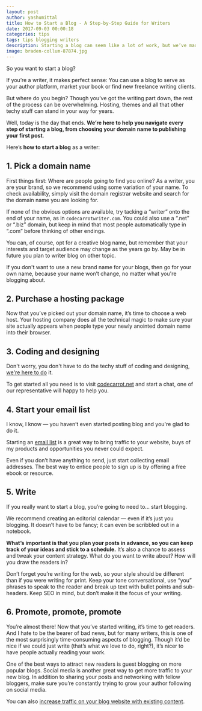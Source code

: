 ```yaml
---
layout: post
author: yashumittal
title: How to Start a Blog - A Step-by-Step Guide for Writers
date: 2017-09-03 00:00:18
categories: tips
tags: tips blogging writers
description: Starting a blog can seem like a lot of work, but we’ve made it easy with this step-by-step guide just for writers. Here’s how to start a blog from scratch.
image: braden-collum-87874.jpg
---
```


So you want to start a blog?

If you’re a writer, it makes perfect sense: You can use a blog to serve as your author platform, market your book or find new freelance writing clients.

But where do you begin? Though you’ve got the writing part down, the rest of the process can be overwhelming. Hosting, themes and all that other techy stuff can stand in your way for years.

Well, today is the day that ends. **We’re here to help you navigate every step of starting a blog, from choosing your domain name to publishing your first post**.

Here’s **how to start a blog** as a writer:

## 1. Pick a domain name

First things first: Where are people going to find you online? As a writer, you are your brand, so we recommend using some variation of your name. To check availability, simply visit the domain registrar website and search for the domain name you are looking for.

If none of the obvious options are available, try tacking a “writer” onto the end of your name, as in `codecarrotwriter.com`. You could also use a “.net” or “.biz” domain, but keep in mind that most people automatically type in “.com” before thinking of other endings.

You can, of course, opt for a creative blog name, but remember that your interests and target audience may change as the years go by. May be in future you plan to writer blog on other topic.

If you don't want to use a new brand name for your blogs, then go for your own name, because your name won’t change, no matter what you're blogging about.

## 2. Purchase a hosting package

Now that you’ve picked out your domain name, it’s time to choose a web host. Your hosting company does all the technical magic to make sure your site actually appears when people type your newly anointed domain name into their browser.

## 3. Coding and designing

Don't worry, you don't have to do the techy stuff of coding and designing, [we're here to do](//codecarrot.net/) it.

To get started all you need is to visit [codecarrot.net](//codecarrot.net/) and start a chat, one of our representative will happy to help you.

## 4. Start your email list

I know, I know — you haven’t even started posting blog and you're glad to do it.

Starting an [email list](/beginners-guide-to-starting-an-email-list) is a great way to bring traffic to your website, buys of my products and opportunities you never could expect.

Even if you don’t have anything to send, just start collecting email addresses. The best way to entice people to sign up is by offering a free ebook or resource.

## 5. Write

If you really want to start a blog, you’re going to need to… start blogging.

We recommend creating an editorial calendar — even if it’s just you blogging. It doesn’t have to be fancy; it can even be scribbled out in a notebook.

**What’s important is that you plan your posts in advance, so you can keep track of your ideas and stick to a schedule.** It’s also a chance to assess and tweak your content strategy. What do you want to write about? How will you draw the readers in?

Don’t forget you’re writing for the web, so your style should be different than if you were writing for print. Keep your tone conversational, use “you” phrases to speak to the reader and break up text with bullet points and sub-headers. Keep SEO in mind, but don’t make it the focus of your writing.

## 6. Promote, promote, promote

You’re almost there! Now that you’ve started writing, it’s time to get readers. And I hate to be the bearer of bad news, but for many writers, this is one of the most surprisingly time-consuming aspects of blogging. Though it’d be nice if we could just write (that’s what we love to do, right?), it’s nicer to have people actually reading your work.

One of the best ways to attract new readers is guest blogging on more popular blogs. Social media is another great way to get more traffic to your new blog. In addition to sharing your posts and networking with fellow bloggers, make sure you’re constantly trying to grow your author following on social media.

You can also [increase traffic on your blog website with existing content](/how-to-increase-website-traffic-with-existing-content).
